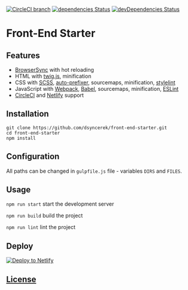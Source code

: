 [![CircleCI branch](https://img.shields.io/circleci/project/github/dsyncerek/front-end-starter/master.svg)](https://circleci.com/gh/dsyncerek/front-end-starter)
[![dependencies Status](https://img.shields.io/david/dsyncerek/front-end-starter.svg)](https://david-dm.org/dsyncerek/front-end-starter)
[![devDependencies Status](https://img.shields.io/david/dev/dsyncerek/front-end-starter.svg)](https://david-dm.org/dsyncerek/front-end-starter?type=dev)

# Front-End Starter

## Features

- [BrowserSync](https://www.browsersync.io/) with hot reloading
- HTML with [twig.js](https://github.com/twigjs/twig.js), minification
- CSS with [SCSS](https://sass-lang.com/), [auto-prefixer](https://github.com/postcss/autoprefixer), sourcemaps, minification, [stylelint](https://stylelint.io/)
- JavaScript with [Webpack](https://webpack.js.org/), [Babel](https://babeljs.io/), sourcemaps, minification, [ESLint](https://eslint.org/)
- [CircleCI](https://circleci.com/) and [Netlify](https://www.netlify.com/) support

## Installation

```
git clone https://github.com/dsyncerek/front-end-starter.git
cd front-end-starter
npm install
```

## Configuration

All paths can be changed in `gulpfile.js` file - variables `DIRS` and `FILES`.

## Usage

`npm run start` start the development server

`npm run build` build the project

`npm run lint` lint the project

## Deploy

[![Deploy to Netlify](https://www.netlify.com/img/deploy/button.svg)](https://app.netlify.com/start/deploy?repository=https://github.com/dsyncerek/front-end-starter)

## [License](LICENSE)
